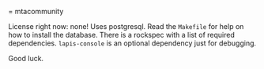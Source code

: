 = mtacommunity

License right now: none!
Uses postgresql. Read the `Makefile` for help on how to install the database.
There is a rockspec with a list of required dependencies. `lapis-console` is an optional dependency just for debugging.

Good luck.
